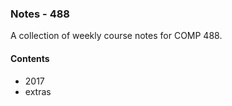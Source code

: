### Notes - 488

A collection of weekly course notes for COMP 488.

#### Contents
  * 2017
  * extras
